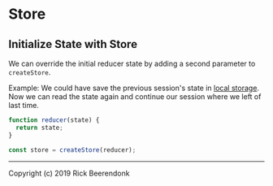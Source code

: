 # Store

## Initialize State with Store

We can override the initial reducer state by adding a second parameter to ```createStore```.

Example: We could have save the previous session's state in [local storage](https://developer.mozilla.org/en-US/docs/Web/API/Window/localStorage). Now we can read the state again and continue our session where we left of last time.

```js
function reducer(state) {
  return state;
}

const store = createStore(reducer);
```

---

Copyright (c) 2019 Rick Beerendonk
